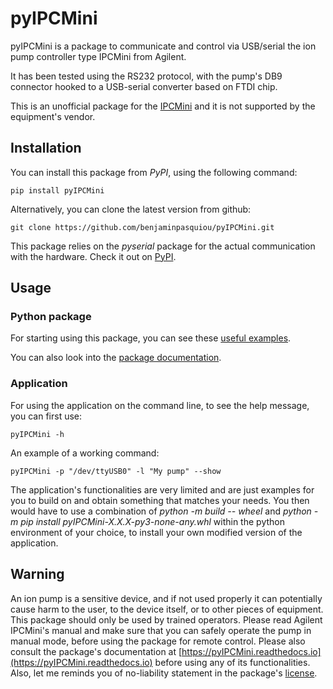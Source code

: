 # pyIPCMini

pyIPCMini is a package to communicate and control via USB/serial the ion pump controller type IPCMini from Agilent.

It has been tested using the RS232 protocol, with the pump's DB9 connector hooked to a USB-serial converter based on FTDI chip.

This is an unofficial package for the [IPCMini](https://www.agilent.com/en/product/vacuum-technologies/ion-pumps-controllers/ion-pump-controllers/ipcmini-ion-pump-controller) and it is not supported by the equipment's vendor.

## Installation

You can install this package from *PyPI*, using the following command:

    pip install pyIPCMini

Alternatively, you can clone the latest version from github:

    git clone https://github.com/benjaminpasquiou/pyIPCMini.git

This package relies on the *pyserial* package for the actual communication with the hardware. Check it out on [PyPI](https://pypi.org/project/pyserial).

## Usage

### Python package

For starting using this package, you can see these [useful examples](https://github.com/benjaminpasquiou/pyIPCMini/blob/main/notebooks/Examples.ipynb).

You can also look into the [package documentation](https://pyIPCMini.readthedocs.io).

### Application

For using the application on the command line, to see the help message, you can first use:

    pyIPCMini -h

An example of a working command:

    pyIPCMini -p "/dev/ttyUSB0" -l "My pump" --show

The application's functionalities are very limited and are just examples for you to build on and obtain something that matches your needs.
You then would have to use a combination of *python -m build -- wheel* and *python -m pip install pyIPCMini-X.X.X-py3-none-any.whl* within the python environment of your choice, to install your own modified version of the application.

## Warning

An ion pump is a sensitive device, and if not used properly it can potentially cause harm to the user, to the device itself, or to other pieces of equipment. This package should only be used by trained operators. Please read Agilent IPCMini's manual and make sure that you can safely operate the pump in manual mode, before using the package for remote control. Please also consult the package's documentation at [https://pyIPCMini.readthedocs.io](https://pyIPCMini.readthedocs.io) before using any of its functionalities. Also, let me reminds you of no-liability statement in the package's [license](https://github.com/benjaminpasquiou/pyIPCMini/blob/main/LICENSE).
